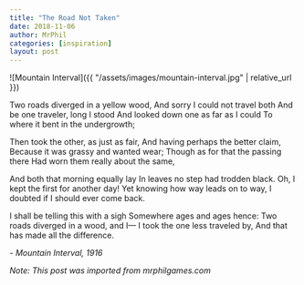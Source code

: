 ```yaml
---
title: "The Road Not Taken"
date: 2018-11-06
author: MrPhil
categories: [inspiration]
layout: post
---
```


![Mountain Interval]({{ "/assets/images/mountain-interval.jpg" | relative_url }})

Two roads diverged in a yellow wood,
And sorry I could not travel both
And be one traveler, long I stood
And looked down one as far as I could
To where it bent in the undergrowth;

Then took the other, as just as fair,
And having perhaps the better claim,
Because it was grassy and wanted wear;
Though as for that the passing there
Had worn them really about the same,

And both that morning equally lay
In leaves no step had trodden black.
Oh, I kept the first for another day!
Yet knowing how way leads on to way,
I doubted if I should ever come back.

I shall be telling this with a sigh
Somewhere ages and ages hence:
Two roads diverged in a wood, and I—
I took the one less traveled by,
And that has made all the difference.

*- Mountain Interval, 1916*

*Note: This post was imported from mrphilgames.com*